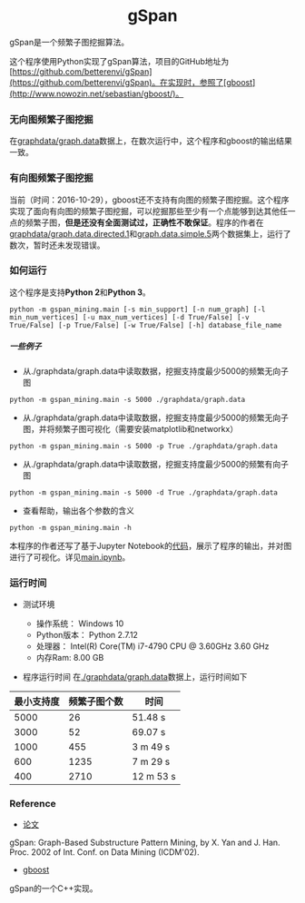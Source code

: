 # <div align = center>gSpan</div>

gSpan是一个频繁子图挖掘算法。

这个程序使用Python实现了gSpan算法，项目的GitHub地址为[https://github.com/betterenvi/gSpan](https://github.com/betterenvi/gSpan)。在实现时，参照了[gboost](http://www.nowozin.net/sebastian/gboost/)。

### 无向图频繁子图挖掘
在[graphdata/graph.data](https://github.com/betterenvi/gSpan/blob/master/graphdata/graph.data)数据上，在数次运行中，这个程序和gboost的输出结果一致。

### 有向图频繁子图挖掘
当前（时间：2016-10-29），gboost还不支持有向图的频繁子图挖掘。这个程序实现了面向有向图的频繁子图挖掘，可以挖掘那些至少有一个点能够到达其他任一点的频繁子图，**但是还没有全面测试过，正确性不敢保证**。程序的作者在[graphdata/graph.data.directed.1](https://github.com/betterenvi/gSpan/blob/master/graphdata/graph.data.directed.1)和[graph.data.simple.5](https://github.com/betterenvi/gSpan/blob/master/graphdata/graph.data.simple.5)两个数据集上，运行了数次，暂时还未发现错误。

### 如何运行

这个程序是支持**Python 2**和**Python 3**。

```
python -m gspan_mining.main [-s min_support] [-n num_graph] [-l min_num_vertices] [-u max_num_vertices] [-d True/False] [-v True/False] [-p True/False] [-w True/False] [-h] database_file_name 
```

##### 一些例子

- 从./graphdata/graph.data中读取数据，挖掘支持度最少5000的频繁无向子图
```
python -m gspan_mining.main -s 5000 ./graphdata/graph.data
```

- 从./graphdata/graph.data中读取数据，挖掘支持度最少5000的频繁无向子图，并将频繁子图可视化（需要安装matplotlib和networkx）
```
python -m gspan_mining.main -s 5000 -p True ./graphdata/graph.data
```

- 从./graphdata/graph.data中读取数据，挖掘支持度最少5000的频繁有向子图
```
python -m gspan_mining.main -s 5000 -d True ./graphdata/graph.data
```

- 查看帮助，输出各个参数的含义
```
python -m gspan_mining.main -h
```

本程序的作者还写了基于Jupyter Notebook的[代码](https://github.com/betterenvi/gSpan/blob/master/main.ipynb)，展示了程序的输出，并对图进行了可视化。详见[main.ipynb](https://github.com/betterenvi/gSpan/blob/master/main.ipynb)。

### 运行时间

- 测试环境
    + 操作系统： Windows 10
    + Python版本： Python 2.7.12
    + 处理器： Intel(R) Core(TM) i7-4790 CPU @ 3.60GHz 3.60 GHz
    + 内存Ram: 8.00 GB


- 程序运行时间
在[./graphdata/graph.data](https://github.com/betterenvi/gSpan/blob/master/graphdata/graph.data)数据上，运行时间如下


| 最小支持度 | 频繁子图个数 | 时间 |
| --- | --- | --- |
| 5000 | 26 | 51.48 s |
| 3000 | 52 | 69.07 s |
| 1000 | 455 | 3 m 49 s |
| 600 | 1235 | 7 m 29 s |
| 400 | 2710 | 12 m 53 s |



### Reference
- [论文](http://www.cs.ucsb.edu/~xyan/papers/gSpan-short.pdf)

gSpan: Graph-Based Substructure Pattern Mining, by X. Yan and J. Han. 
Proc. 2002 of Int. Conf. on Data Mining (ICDM'02). 

- [gboost](http://www.nowozin.net/sebastian/gboost/)

gSpan的一个C++实现。
